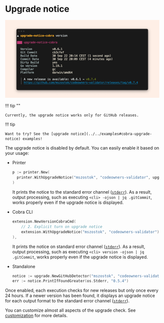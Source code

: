 # Upgrade notice

![](../assets/examples/screen-upgrade-notice-cobra-version.png)

!!! tip ""

    Currently, the upgrade notice works only for GitHub releases.

!!! tip

    Want to try? See the [upgrade notice](../../examples#cobra-upgrade-notice) examples!

The upgrade notice is disabled by default. You can easily enable it based on your usage:

- Printer

  ```go
  p := printer.New(
    printer.WithUpgradeNotice("mszostok", "codeowners-validator", upgradeOpts...),
  )
  ```

  It prints the notice to the standard error channel ([`stderr`](<https://en.wikipedia.org/wiki/Standard_streams#Standard_error_(stderr)>)). As a result, output processing, such as executing `<cli> -ojson | jq .gitCommit`, works properly even if the upgrade notice is displayed.

- Cobra CLI

  ```go
  extension.NewVersionCobraCmd(
      // 2. Explicit turn on upgrade notice
      extension.WithUpgradeNotice("mszostok", "codeowners-validator"),
  ),
  ```

  It prints the notice on standard error channel ([`stderr`](<https://en.wikipedia.org/wiki/Standard_streams#Standard_error_(stderr)>)). As a result, output processing, such as executing `<cli> version -ojson | jq .gitCommit`, works properly even if the upgrade notice is displayed.

- Standalone

  ```go
  notice := upgrade.NewGitHubDetector("mszostok", "codeowners-validator")
  err := notice.PrintIfFoundGreater(os.Stderr, "0.5.4")
  ```

Once enabled, each execution checks for new releases but only once every 24 hours. If a newer version has been found, it displays an upgrade notice for each output format to the standard
error channel ([`stderr`](<https://en.wikipedia.org/wiki/Standard_streams#Standard_error_(stderr)>)).

You can customize almost all aspects of the upgrade check. See [customization](../../customization/upgrade-notice) for more details.
